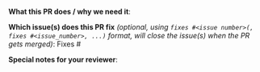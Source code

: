 **What this PR does / why we need it**:

**Which issue(s) does this PR fix** *(optional, using `fixes #<issue number>(, fixes #<issue_number>, ...)` format, will close the issue(s) when the PR gets merged)*:
Fixes #

<!--
**Are you making changes to Gatekeeper Library policies?**
Please refer to [How to contribute to the library](https://open-policy-agent.github.io/gatekeeper-library/website/#how-to-contribute-to-the-library) to add new policies or update existing policies.
-->

**Special notes for your reviewer**:
